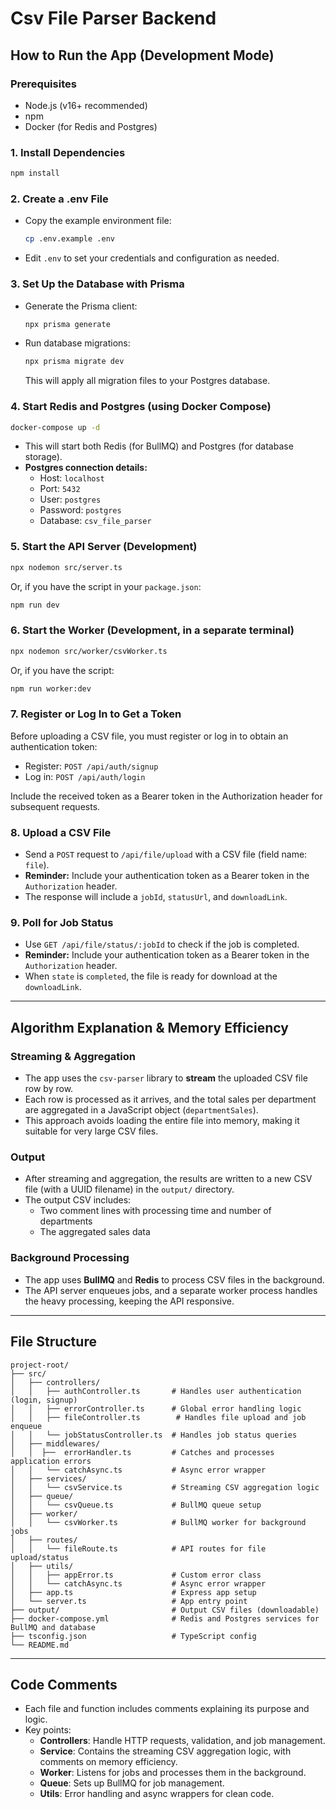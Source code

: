 # Csv File Parser Backend

## How to Run the App (Development Mode)

### Prerequisites

- Node.js (v16+ recommended)
- npm
- Docker (for Redis and Postgres)

### 1. Install Dependencies

```bash
npm install
```

### 2. Create a .env File

- Copy the example environment file:
  ```bash
  cp .env.example .env
  ```
- Edit `.env` to set your credentials and configuration as needed.

### 3. Set Up the Database with Prisma

- Generate the Prisma client:
  ```bash
  npx prisma generate
  ```
- Run database migrations:
  ```bash
  npx prisma migrate dev
  ```
  This will apply all migration files to your Postgres database.

### 4. Start Redis and Postgres (using Docker Compose)

```bash
docker-compose up -d
```

- This will start both Redis (for BullMQ) and Postgres (for database storage).
- **Postgres connection details:**
  - Host: `localhost`
  - Port: `5432`
  - User: `postgres`
  - Password: `postgres`
  - Database: `csv_file_parser`

### 5. Start the API Server (Development)

```bash
npx nodemon src/server.ts
```

Or, if you have the script in your `package.json`:

```bash
npm run dev
```

### 6. Start the Worker (Development, in a separate terminal)

```bash
npx nodemon src/worker/csvWorker.ts
```

Or, if you have the script:

```bash
npm run worker:dev
```

### 7. Register or Log In to Get a Token

Before uploading a CSV file, you must register or log in to obtain an authentication token:

- Register: `POST /api/auth/signup`
- Log in: `POST /api/auth/login`

Include the received token as a Bearer token in the Authorization header for subsequent requests.

### 8. Upload a CSV File

- Send a `POST` request to `/api/file/upload` with a CSV file (field name: `file`).
- **Reminder:** Include your authentication token as a Bearer token in the `Authorization` header.
- The response will include a `jobId`, `statusUrl`, and `downloadLink`.

### 9. Poll for Job Status

- Use `GET /api/file/status/:jobId` to check if the job is completed.
- **Reminder:** Include your authentication token as a Bearer token in the `Authorization` header.
- When `state` is `completed`, the file is ready for download at the `downloadLink`.

---

## Algorithm Explanation & Memory Efficiency

### Streaming & Aggregation

- The app uses the `csv-parser` library to **stream** the uploaded CSV file row by row.
- Each row is processed as it arrives, and the total sales per department are aggregated in a JavaScript object (`departmentSales`).
- This approach avoids loading the entire file into memory, making it suitable for very large CSV files.

### Output

- After streaming and aggregation, the results are written to a new CSV file (with a UUID filename) in the `output/` directory.
- The output CSV includes:
  - Two comment lines with processing time and number of departments
  - The aggregated sales data

### Background Processing

- The app uses **BullMQ** and **Redis** to process CSV files in the background.
- The API server enqueues jobs, and a separate worker process handles the heavy processing, keeping the API responsive.

---

## File Structure

```
project-root/
├── src/
│   ├── controllers/
│   │   ├── authController.ts       # Handles user authentication (login, signup)
│   │   ├── errorController.ts      # Global error handling logic
│   │   ├── fileController.ts        # Handles file upload and job enqueue
│   │   └── jobStatusController.ts  # Handles job status queries
│   ├── middlewares/
│   │  ├──  errorHandler.ts         # Catches and processes application errors
│   │   └── catchAsync.ts           # Async error wrapper
│   ├── services/
│   │   └── csvService.ts           # Streaming CSV aggregation logic
│   ├── queue/
│   │   └── csvQueue.ts             # BullMQ queue setup
│   ├── worker/
│   │   └── csvWorker.ts            # BullMQ worker for background jobs
│   ├── routes/
│   │   └── fileRoute.ts            # API routes for file upload/status
│   ├── utils/
│   │   ├── appError.ts             # Custom error class
│   │   └── catchAsync.ts           # Async error wrapper
│   ├── app.ts                      # Express app setup
│   └── server.ts                   # App entry point
├── output/                         # Output CSV files (downloadable)
├── docker-compose.yml              # Redis and Postgres services for BullMQ and database
├── tsconfig.json                   # TypeScript config
└── README.md
```

---

## Code Comments

- Each file and function includes comments explaining its purpose and logic.
- Key points:
  - **Controllers**: Handle HTTP requests, validation, and job management.
  - **Service**: Contains the streaming CSV aggregation logic, with comments on memory efficiency.
  - **Worker**: Listens for jobs and processes them in the background.
  - **Queue**: Sets up BullMQ for job management.
  - **Utils**: Error handling and async wrappers for clean code.
